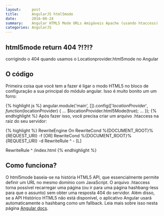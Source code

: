 ```yaml
---
layout:     post
title:      AngularJS html5mode
date:       2016-06-24
summary:    Angular HTML5 Mode URLs Amigáveis Apache (usando htaccess)
categories: AngularJS
---
```


## html5mode return 404 ?!?!?
corrigindo o 404 quando usamos o Locationprovider.html5mode no Angular

## O código

Primeira coisa que você tem a fazer é ligar o modo HTML5 no bloco de configuração a sua principal do módulo angular. Isso é muito bonito um um forro:

{% highlight js %}
angular.module('main', []).config(['$locationProvider',
    function($locationProvider) {
        ... $locationProvider.html5Mode(true); ...
    });
{% endhighlight %}
Após fazer isso, você precisa criar um arquivo .htaccess na raiz do seu servidor:

{% highlight %}
RewriteEngine On
RewriteCond %{DOCUMENT_ROOT}%{REQUEST_URI} -f [OR] RewriteCond %{DOCUMENT_ROOT}%{REQUEST_URI} -d RewriteRule ^ - [L]

RewriteRule ^ /index.html
{% endhighlight %}
## Como funciona?

O html5mode baseia-se na história HTML5 API, que essencialmente permite definir um URL no mesmo domínio com JavaScript. O arquivo .htaccess torna possível recarregar uma página (ou ir para uma página hashbang-less para que o assunto) sem obter uma resposta 404 do servidor. Além disso, se a API Histórico HTML5 não está disponível, o aplicativo Angular usará automaticamente o hashbang como um fallback. Leia mais sobre isso nesta página [Angular docs](https://docs.angularjs.org/guide/$location#html5-mode).
